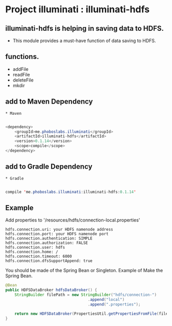 # Project illuminati : illuminati-hdfs

## illuminati-hdfs is helping in saving data to HDFS.
* This module provides a must-have function of data saving to HDFS.

## functions.
 * addFile
 * readFile
 * deleteFile
 * mkdir
     
## add to Maven Dependency 
    * Maven
    
```java

<dependency>
    <groupId>me.phoboslabs.illuminati</groupId>
    <artifactId>illuminati-hdfs</artifactId>
    <version>0.1.14</version>
    <scope>compile</scope>
</dependency>
```

## add to Gradle Dependency
    * Gradle
    
```java

compile 'me.phoboslabs.illuminati:illuminati-hdfs:0.1.14'
```

## Example

Add properties to '/resources/hdfs/connection-local.properties'
 
```properties
hdfs.connection.uri: your HDFS namenode address
hdfs.connection.port: your HDFS namenode port
hdfs.connection.authentication: SIMPLE
hdfs.connection.authorization: FALSE
hdfs.connection.user: hdfs
hdfs.connection.home: /
hdfs.connection.timeout: 6000
hdfs.connection.dfsSupportAppend: true
``` 

You should be made of the Spring Bean or Singleton.
Example of Make the Spring Bean.

```java
@Bean
public HDFSDataBroker hdfsDataBroker() {
    StringBuilder filePath = new StringBuilder("hdfs/connection-")
                                    .append("local")
                                    .append(".properties");

    return new HDFSDataBroker(PropertiesUtil.getPropertiesFromFile(filePath.toString()));
}
```